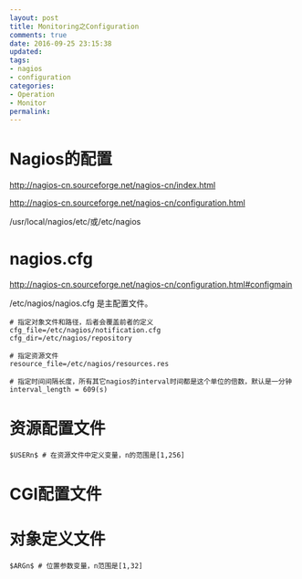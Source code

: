 ```yaml
---
layout: post
title: Monitoring之Configuration
comments: true
date: 2016-09-25 23:15:38
updated:
tags:
- nagios
- configuration
categories:
- Operation
- Monitor
permalink:
---
```


# Nagios的配置

<http://nagios-cn.sourceforge.net/nagios-cn/index.html>

<http://nagios-cn.sourceforge.net/nagios-cn/configuration.html>

/usr/local/nagios/etc/或/etc/nagios

# nagios.cfg

<http://nagios-cn.sourceforge.net/nagios-cn/configuration.html#configmain>

/etc/nagios/nagios.cfg 是主配置文件。

    # 指定对象文件和路径，后者会覆盖前者的定义
    cfg_file=/etc/nagios/notification.cfg
    cfg_dir=/etc/nagios/repository

    # 指定资源文件
    resource_file=/etc/nagios/resources.res

    # 指定时间间隔长度，所有其它nagios的interval时间都是这个单位的倍数，默认是一分钟
    interval_length = 609(s)

# 资源配置文件

    $USERn$ # 在资源文件中定义变量，n的范围是[1,256]

# CGI配置文件

# 对象定义文件

    $ARGn$ # 位置参数变量，n范围是[1,32]
